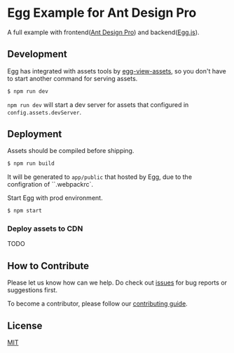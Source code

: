 # Egg Example for Ant Design Pro

A full example with frontend([Ant Design Pro]) and backend([Egg.js]).

## Development

Egg has integrated with assets tools by [egg-view-assets], so you don't have to start another command for serving assets.

```bash
$ npm run dev
```

`npm run dev` will start a dev server for assets that configured in `config.assets.devServer`.

## Deployment

Assets should be compiled before shipping.

```bash
$ npm run build
```

It will be generated to `app/public` that hosted by Egg, due to the configration of ``.webpackrc`.

Start Egg with prod environment.

```bash
$ npm start
```

### Deploy assets to CDN

TODO

## How to Contribute

Please let us know how can we help. Do check out [issues](https://github.com/eggjs/egg/issues) for bug reports or suggestions first.

To become a contributor, please follow our [contributing guide](CONTRIBUTING.md).

## License

[MIT](LICENSE)

[Egg.js]: https://eggjs.org
[Ant Design Pro]: https://github.com/ant-design/ant-design-pro
[egg-view-assets]: https://github.com/eggjs/egg-view-assets
